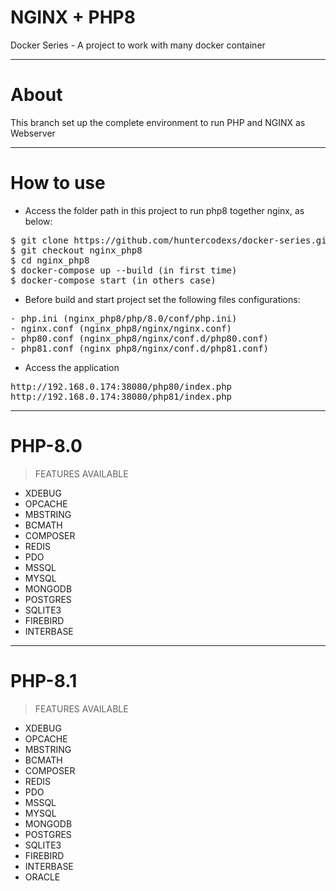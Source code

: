 # NGINX + PHP8
Docker Series - A project to work with many docker container

---

# About

This branch set up the complete environment to run PHP and NGINX as Webserver


---

# How to use

- Access the folder path in this project to run php8 together nginx, as below:  

<pre>
$ git clone https://github.com/huntercodexs/docker-series.git .
$ git checkout nginx_php8
$ cd nginx_php8
$ docker-compose up --build (in first time)
$ docker-compose start (in others case)
</pre>

- Before build and start project set the following files configurations:

<pre>
- php.ini (nginx_php8/php/8.0/conf/php.ini)
- nginx.conf (nginx_php8/nginx/nginx.conf)
- php80.conf (nginx_php8/nginx/conf.d/php80.conf)
- php81.conf (nginx_php8/nginx/conf.d/php81.conf)
</pre>

- Access the application

<pre>
http://192.168.0.174:38080/php80/index.php
http://192.168.0.174:38080/php81/index.php
</pre>

---

# PHP-8.0

> FEATURES AVAILABLE

- XDEBUG
- OPCACHE
- MBSTRING
- BCMATH
- COMPOSER
- REDIS
- PDO
- MSSQL
- MYSQL
- MONGODB
- POSTGRES
- SQLITE3
- FIREBIRD
- INTERBASE

---

# PHP-8.1

> FEATURES AVAILABLE

- XDEBUG
- OPCACHE
- MBSTRING
- BCMATH
- COMPOSER
- REDIS
- PDO
- MSSQL
- MYSQL
- MONGODB
- POSTGRES
- SQLITE3
- FIREBIRD
- INTERBASE
- ORACLE


